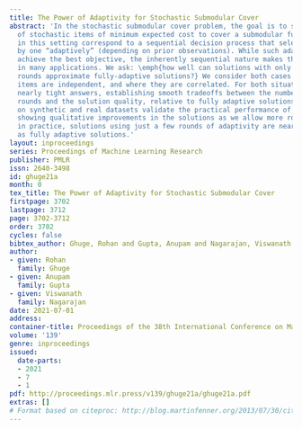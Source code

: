 ```yaml
---
title: The Power of Adaptivity for Stochastic Submodular Cover
abstract: 'In the stochastic submodular cover problem, the goal is to select a subset
  of stochastic items of minimum expected cost to cover a submodular function. Solutions
  in this setting correspond to a sequential decision process that selects items one
  by one “adaptively” (depending on prior observations). While such adaptive solutions
  achieve the best objective, the inherently sequential nature makes them undesirable
  in many applications. We ask: \emph{how well can solutions with only a few adaptive
  rounds approximate fully-adaptive solutions?} We consider both cases where the stochastic
  items are independent, and where they are correlated. For both situations, we obtain
  nearly tight answers, establishing smooth tradeoffs between the number of adaptive
  rounds and the solution quality, relative to fully adaptive solutions. Experiments
  on synthetic and real datasets validate the practical performance of our algorithms,
  showing qualitative improvements in the solutions as we allow more rounds of adaptivity;
  in practice, solutions using just a few rounds of adaptivity are nearly as good
  as fully adaptive solutions.'
layout: inproceedings
series: Proceedings of Machine Learning Research
publisher: PMLR
issn: 2640-3498
id: ghuge21a
month: 0
tex_title: The Power of Adaptivity for Stochastic Submodular Cover
firstpage: 3702
lastpage: 3712
page: 3702-3712
order: 3702
cycles: false
bibtex_author: Ghuge, Rohan and Gupta, Anupam and Nagarajan, Viswanath
author:
- given: Rohan
  family: Ghuge
- given: Anupam
  family: Gupta
- given: Viswanath
  family: Nagarajan
date: 2021-07-01
address:
container-title: Proceedings of the 38th International Conference on Machine Learning
volume: '139'
genre: inproceedings
issued:
  date-parts:
  - 2021
  - 7
  - 1
pdf: http://proceedings.mlr.press/v139/ghuge21a/ghuge21a.pdf
extras: []
# Format based on citeproc: http://blog.martinfenner.org/2013/07/30/citeproc-yaml-for-bibliographies/
---
```

